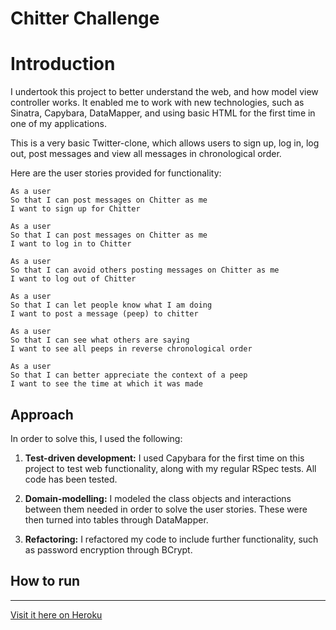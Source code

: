 Chitter Challenge
=================

# Introduction
I undertook this project to better understand the web, and how model view controller works. It enabled me to work with new technologies, such as Sinatra, Capybara, DataMapper, and using basic HTML for the first time in one of my applications.

This is a very basic Twitter-clone, which allows users to sign up, log in, log out, post messages and view all messages in chronological order.

Here are the user stories provided for functionality:

```
As a user
So that I can post messages on Chitter as me
I want to sign up for Chitter

As a user
So that I can post messages on Chitter as me
I want to log in to Chitter

As a user
So that I can avoid others posting messages on Chitter as me
I want to log out of Chitter

As a user
So that I can let people know what I am doing  
I want to post a message (peep) to chitter

As a user
So that I can see what others are saying  
I want to see all peeps in reverse chronological order

As a user
So that I can better appreciate the context of a peep
I want to see the time at which it was made
```

## Approach

In order to solve this, I used the following:

1. **Test-driven development:** I used Capybara for the first time on this project to test web functionality, along with my regular RSpec tests. All code has been tested.

2. **Domain-modelling:** I modeled the class objects and interactions between them needed in order to solve the user stories. These were then turned into tables through DataMapper.

3. **Refactoring:** I refactored my code to include further functionality, such as password encryption through BCrypt.


## How to run
-----
[Visit it here on Heroku](https://chitter-challenge-ff.herokuapp.com/users/new)
